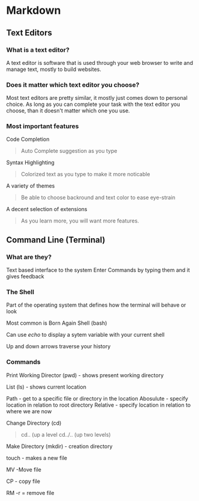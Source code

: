 # Markdown


## Text Editors

### What is a text editor? 
A text editor is software that is used through your web browser to write and manage text, mostly to build websites. 

### Does it matter which text editor you choose?
Most text editors are pretty similar, it mostly just comes down to personal choice. As long as you can complete your task with the text editor you choose, than it doesn't matter which one you use.

### Most important features
Code Completion
> Auto Complete suggestion as you type

Syntax Highlighting
> Colorized text as you type to make it more noticable

A variety of themes
> Be able to choose backround and text color to ease eye-strain

A decent selection of extensions
>As you learn more, you will want more features.

## Command Line (Terminal)

### What are they?
Text based interface to the system
Enter Commands by typing them and it gives feedback

### The Shell
Part of the operating system that defines how the terminal will behave or look

Most common is Born Again Shell (bash)

Can use *echo* to display a sytem variable with your current shell

Up and down arrows traverse your history

### Commands
Print Working Director (pwd) - shows present working directory

List (ls) - shows current location

Path - get to a specific file or directory in the location
    Abosulute - specify location in relation to root directory
    Relative - specify location in relation to where we are now
    
Change Directory (cd) 
> cd.. (up a level
> cd../.. (up two levels)

Make Directory (mkdir) - creation directory

touch <file name> - makes a new file
  
MV -Move file

CP - copy file

RM -r = remove file





